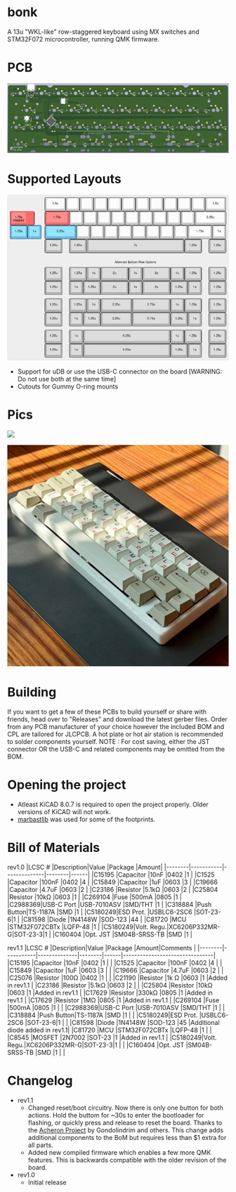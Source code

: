 # bonk
A 13u "WKL-like" row-staggered keyboard using MX switches and STM32F072 microcontroller, running QMK firmware.
 
# PCB
![PCB_BACK](https://github.com/arko9699/bonk/blob/main/pcb_back.png)

# Supported Layouts
![Supported Layouts](https://github.com/arko9699/bonk/blob/main/layouts.png)

* Support for uDB or use the USB-C connector on the board [WARNING: Do not use both at the same time]
* Cutouts for Gummy O-ring mounts

# Pics
![](https://github.com/arko9699/bonk/blob/main/assets/pic1-by-source.jpg)

![](https://github.com/arko9699/bonk/blob/main/assets/pic1-by-arko.png)

# Building 
If you want to get a few of these PCBs to build yourself or share with friends, head over to "Releases" and download the latest gerber files. Order from any PCB manufacturer of your choice however the included BOM and CPL are tailored for JLCPCB. A hot plate or hot air station is recommended to solder components yourself. 
NOTE : For cost saving, either the JST connector OR the USB-C and related components may be omitted from the BOM.

# Opening the project
* Atleast KiCAD 8.0.7 is required to open the project properly. Older versions of KiCAD will not work.
* [marbastlib](https://github.com/ebastler/marbastlib) was used for some of the footprints.

# Bill of Materials
rev1.0
|LCSC #  |Description|Value         |Package |Amount|
|--------|-----------|--------------|--------|------|
|C15195  |Capacitor  |10nF          |0402    |1     |
|C1525   |Capacitor  |100nF         |0402    |4     |
|C15849  |Capacitor  |1uF           |0603    |3     |
|C19666  |Capacitor  |4.7uF         |0603    |2     |
|C23186  |Resistor   |5.1kΩ         |0603    |2     |
|C25804  |Resistor   |10kΩ          |0603    |1     |
|C269104 |Fuse       |500mA         |0805    |1     |
|C2988369|USB-C Port |USB-7010ASV   |SMD/THT |1     |
|C318884 |Push Button|TS-1187A      |SMD     |1     |
|C5180249|ESD Prot.  |USBLC6-2SC6   |SOT-23-6|1     |
|C81598  |Diode      |1N4148W       |SOD-123 |44    |
|C81720  |MCU        |STM32F072CBTx |LQFP-48 |1     |
|C5180249|Volt. Regu.|XC6206P332MR-G|SOT-23-3|1     |
|C160404 |Opt. JST   |SM04B-SRSS-TB |SMD     |1     |

rev1.1
|LCSC #  |Description|Value         |Package |Amount|Comments                        |
|--------|-----------|--------------|--------|------|--------------------------------|
|C15195  |Capacitor  |10nF          |0402    |1     |                                |
|C1525   |Capacitor  |100nF         |0402    |4     |                                |
|C15849  |Capacitor  |1uF           |0603    |3     |                                |
|C19666  |Capacitor  |4.7uF         |0603    |2     |                                |
|C25076  |Resistor   |100Ω          |0402    |1     |                                |
|C21190  |Resistor   |1k Ω          |0603    |1     |Added in rev1.1                 |
|C23186  |Resistor   |5.1kΩ         |0603    |2     |                                |
|C25804  |Resistor   |10kΩ          |0603    |1     |Added in rev1.1                 |
|C17629  |Resistor   |330kΩ         |0805    |1     |Added in rev1.1                 |
|C17629  |Resistor   |1MΩ           |0805    |1     |Added in rev1.1                 |
|C269104 |Fuse       |500mA         |0805    |1     |                                |
|C2988369|USB-C Port |USB-7010ASV   |SMD/THT |1     |                                |
|C318884 |Push Button|TS-1187A      |SMD     |1     |                                |
|C5180249|ESD Prot.  |USBLC6-2SC6   |SOT-23-6|1     |                                |
|C81598  |Diode      |1N4148W       |SOD-123 |45    |Additional diode added in rev1.1|
|C81720  |MCU        |STM32F072CBTx |LQFP-48 |1     |                                |
|C8545   |MOSFET     |2N7002        |SOT-23  |1     |Added in rev1.1                 |
|C5180249|Volt. Regu.|XC6206P332MR-G|SOT-23-3|1     |                                |
|C160404 |Opt. JST   |SM04B-SRSS-TB |SMD     |1     |                                | 

# Changelog
* rev1.1
  - Changed reset/boot circuitry. Now there is only one button for both actions. Hold the buttom for ~30s to enter the bootloader for flashing, or quickly press and release to reset the board. Thanks to the [Acheron Project](https://acheronproject.com/reset_article_1/reset_article_1/) by Gondolindrim and others. This change adds additional components to the BoM but requires less than $1 extra for all parts.
  - Added new compiled firmware which enables a few more QMK features. This is backwards compatible with the older revision of the board.
* rev1.0
  - Initial release
